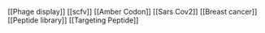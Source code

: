 [[Phage display]]
[[scfv]]
[[Amber Codon]]
[[Sars Cov2]]
[[Breast cancer]]
[[Peptide library]]
[[Targeting Peptide]]
